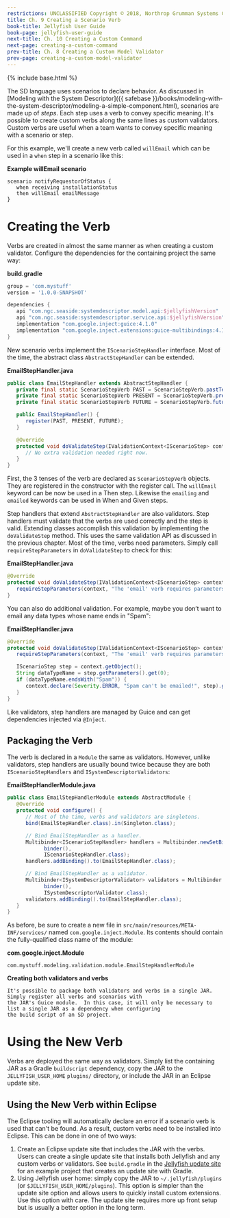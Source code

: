 ```yaml
---
restrictions: UNCLASSIFIED Copyright © 2018, Northrop Grumman Systems Corporation
title: Ch. 9 Creating a Scenario Verb
book-title: Jellyfish User Guide
book-page: jellyfish-user-guide
next-title: Ch. 10 Creating a Custom Command
next-page: creating-a-custom-command
prev-title: Ch. 8 Creating a Custom Model Validator
prev-page: creating-a-custom-model-validator
---
```

{% include base.html %}

The SD language uses scenarios to declare behavior.  As discussed in
[Modeling with the System Descriptor]({{ safebase }}/books/modeling-with-the-system-descriptor/modeling-a-simple-component.html),
scenarios are made up of _steps_.  Each step uses a verb to convey specific meaning.  It's possible to create custom
verbs along the same lines as custom validators.  Custom verbs are useful when a team wants to convey specific meaning
with a scenario or step.

For this example, we'll create a new verb called `willEmail` which can be used in a `when` step in a scenario like this:

**Example willEmail scenario**
```
scenario notifyRequestorOfStatus {
   when receiving installationStatus
   then willEmail emailMessage
}
```

# Creating the Verb
Verbs are created in almost the same manner as when creating a custom validator.  Configure the dependencies for the
containing project the same way:

**build.gradle**
```groovy
group = 'com.mystuff'
version = '1.0.0-SNAPSHOT'

dependencies {
   api "com.ngc.seaside:systemdescriptor.model.api:$jellyfishVersion"
   api "com.ngc.seaside:systemdescriptor.service.api:$jellyfishVersion"
   implementation "com.google.inject:guice:4.1.0"
   implementation "com.google.inject.extensions:guice-multibindings:4.1.0"
}
```

New scenario verbs implement the `IScenarioStepHandler` interface.   Most of the time, the abstract class
`AbstractStepHandler` can be extended.

**EmailStepHandler.java**
```java
public class EmailStepHandler extends AbstractStepHandler {
   private final static ScenarioStepVerb PAST = ScenarioStepVerb.pastTense("emailed");
   private final static ScenarioStepVerb PRESENT = ScenarioStepVerb.presentTense("emailing");
   private final static ScenarioStepVerb FUTURE = ScenarioStepVerb.futureTense("willEmail");

   public EmailStepHandler() {
      register(PAST, PRESENT, FUTURE);
   }

   @Override
   protected void doValidateStep(IValidationContext<IScenarioStep> context) {
      // No extra validation needed right now.
   }
}
```

First, the 3 tenses of the verb are declared as `ScenarioStepVerb` objects. They are registered in the constructor with
the register call. The `willEmail` keyword can be now be used in a Then step. Likewise the `emailing` and `emailed`
keywords can be used in When and Given steps.

Step handlers that extend `AbstractStepHandler` are also validators. Step handlers must validate that the verbs are used
correctly and the step is valid. Extending classes accomplish this validation by implementing the `doValidateStep` method.
This uses the same validation API as discussed in the previous chapter. Most of the time, verbs need parameters. Simply
call `requireStepParameters` in `doValidateStep` to check for this:

**EmailStepHandler.java**
```java
@Override
protected void doValidateStep(IValidationContext<IScenarioStep> context) {
   requireStepParameters(context, "The 'email' verb requires parameters!");
}
```

You can also do additional validation. For example, maybe you don’t want to email any data types whose name ends in
"Spam":

**EmailStepHandler.java**
```java
@Override
protected void doValidateStep(IValidationContext<IScenarioStep> context) {
   requireStepParameters(context, "The 'email' verb requires parameters!");

   IScenarioStep step = context.getObject();
   String dataTypeName = step.getParameters().get(0);
   if (dataTypeName.endsWith("Spam")) {
      context.declare(Severity.ERROR, "Spam can't be emailed!", step).getParameters();
   }
}
```

Like validators, step handlers are managed by Guice and can get dependencies injected via `@Inject`.

## Packaging the Verb
The verb is declared in a `Module` the same as validators. However, unlike validators, step handlers are usually
bound twice because they are both `IScenarioStepHandlers` and `ISystemDescriptorValidators`:

**EmailStepHandlerModule.java**
```java
public class EmailStepHandlerModule extends AbstractModule {
   @Override
   protected void configure() {
      // Most of the time, verbs and validators are singletons.
      bind(EmailStepHandler.class).in(Singleton.class);

      // Bind EmailStepHandler as a handler.
      Multibinder<IScenarioStepHandler> handlers = Multibinder.newSetBinder(
            binder(),
            IScenarioStepHandler.class);
      handlers.addBinding().to(EmailStepHandler.class);

      // Bind EmailStepHandler as a validator.
      Multibinder<ISystemDescriptorValidator> validators = Multibinder.newSetBinder(
            binder(),
            ISystemDescriptorValidator.class);
      validators.addBinding().to(EmailStepHandler.class);
   }
}
```

As before, be sure to create a new file in `src/main/resources/META-INF/services/` named `com.google.inject.Module`.  Its
contents should contain the fully-qualified class name of the module:

**com.google.inject.Module**
```plaintext
com.mystuff.modeling.validation.module.EmailStepHandlerModule
```

**Creating both validators and verbs**
```note-info
It's possible to package both validators and verbs in a single JAR.  Simply register all verbs and scenarios with
the JAR's Guice module.  In this case, it will only be necessary to list a single JAR as a dependency when configuring
the build script of an SD project.
```

# Using the New Verb
Verbs are deployed the same way as validators.  Simply list the containing JAR as a Gradle `buildscript` dependency,
copy the JAR to the `JELLYFISH_USER_HOME` `plugins/` directory, or include the JAR in an Eclipse update site.

## Using the New Verb within Eclipse
The Eclipse tooling will automatically declare an error if a scenario verb is used that can't be found.  As a result,
custom verbs need to be installed into Eclipse.  This can be done in one of two ways:

1. Create an Eclipse update site that includes the JAR with the verbs.  Users can create a single update site that
   installs both Jellyfish and any custom verbs or validators.  See `build.gradle` in the
   [Jellyfish update site](https://google.com)
   for an example project that creates an update site with Gradle.
2. Using Jellyfish user home: simply copy the JAR to `~/.jellyfish/plugins`
   (or `$JELLYFISH_USER_HOME/plugins`). This option is simpler than the update site option and allows
   users to quickly install custom extensions.  Use this option with care. The update site requires more up front
   setup but is usually a better option in the long term.
